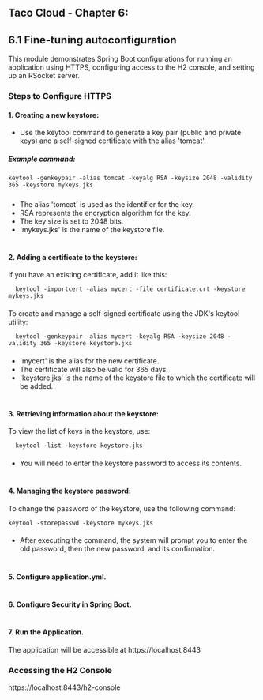 ## Taco Cloud - Chapter 6:
## 6.1 Fine-tuning autoconfiguration

This module demonstrates Spring Boot configurations for running an application using HTTPS, 
configuring access to the H2 console, and setting up an RSocket server.

### Steps to Configure HTTPS
#### 1. Creating a new keystore:
* Use the keytool command to generate a key pair (public and private keys) 
   and a self-signed certificate with the alias 'tomcat'.
##### Example command:
    keytool -genkeypair -alias tomcat -keyalg RSA -keysize 2048 -validity 365 -keystore mykeys.jks
#####
- The alias 'tomcat' is used as the identifier for the key.
- RSA represents the encryption algorithm for the key.
- The key size is set to 2048 bits.
- 'mykeys.jks' is the name of the keystore file.


#
#### 2. Adding a certificate to the keystore:
If you have an existing certificate, add it like this:

      keytool -importcert -alias mycert -file certificate.crt -keystore mykeys.jks
####
To create and manage a self-signed certificate using the JDK's keytool utility:

      keytool -genkeypair -alias mycert -keyalg RSA -keysize 2048 -validity 365 -keystore keystore.jks

####
- 'mycert' is the alias for the new certificate.
- The certificate will also be valid for 365 days.
- 'keystore.jks' is the name of the keystore file to which the certificate will be added.

#
#### 3. Retrieving information about the keystore:
To view the list of keys in the keystore, use:

      keytool -list -keystore keystore.jks
####
- You will need to enter the keystore password to access its contents.

#
#### 4. Managing the keystore password:
To change the password of the keystore, use the following command:

    keytool -storepasswd -keystore mykeys.jks
####
- After executing the command, the system will prompt you to enter the old password, 
then the new password, and its confirmation.

#
#### 5. Configure application.yml.
#
#### 6. Configure Security in Spring Boot.
#
#### 7. Run the Application.
The application will be accessible at https://localhost:8443

### Accessing the H2 Console
https://localhost:8443/h2-console


